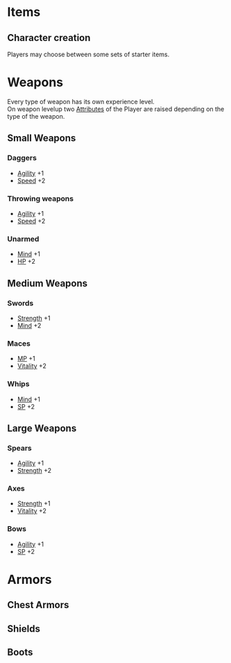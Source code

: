 # Items

## Character creation

Players may choose between some sets of starter items.

# Weapons
Every type of weapon has its own experience level.  
On weapon levelup two [Attributes](attributes.md) of the Player are raised depending on the type of the weapon.

## Small Weapons

### Daggers
* [Agility](attributes.md#agility) +1
* [Speed](attributes.md#speed) +2

### Throwing weapons
* [Agility](attributes.md#agility) +1
* [Speed](attributes.md#speed) +2

### Unarmed
* [Mind](attributes.md#mind) +1
* [HP](attributes.md#hit-points) +2

## Medium Weapons
### Swords
* [Strength](attributes.md#strength) +1
* [Mind](attributes.md#mind) +2

### Maces
* [MP](attributes.md#magic-points) +1
* [Vitality](attributes.md#vitality) +2

### Whips
* [Mind](attributes.md#mind) +1
* [SP](attributes.md#skill-points) +2

## Large Weapons
### Spears
* [Agility](attributes.md#agility) +1
* [Strength](attributes.md#strength) +2

### Axes
* [Strength](attributes.md#strength) +1
* [Vitality](attributes.md#vitality) +2

### Bows
* [Agility](attributes.md#agility) +1
* [SP](attributes.md#skill-points) +2

# Armors

## Chest Armors

## Shields

## Boots
